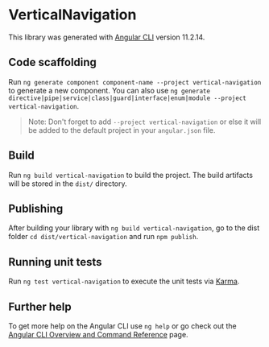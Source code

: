 # VerticalNavigation

This library was generated with [Angular CLI](https://github.com/angular/angular-cli) version 11.2.14.

## Code scaffolding

Run `ng generate component component-name --project vertical-navigation` to generate a new component. You can also use `ng generate directive|pipe|service|class|guard|interface|enum|module --project vertical-navigation`.

> Note: Don't forget to add `--project vertical-navigation` or else it will be added to the default project in your `angular.json` file.

## Build

Run `ng build vertical-navigation` to build the project. The build artifacts will be stored in the `dist/` directory.

## Publishing

After building your library with `ng build vertical-navigation`, go to the dist folder `cd dist/vertical-navigation` and run `npm publish`.

## Running unit tests

Run `ng test vertical-navigation` to execute the unit tests via [Karma](https://karma-runner.github.io).

## Further help

To get more help on the Angular CLI use `ng help` or go check out the [Angular CLI Overview and Command Reference](https://angular.io/cli) page.
